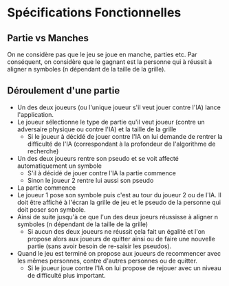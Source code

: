 # Spécifications Fonctionnelles

## Partie vs Manches

On ne considère pas que le jeu se joue en manche, parties etc. 
Par conséquent, on considère que le gagnant est la personne qui à réussit à aligner n symboles (n dépendant de la taille de la grille).

## Déroulement d'une partie 

* Un des deux joueurs (ou l'unique joueur s'il veut jouer contre l'IA) lance l'application.
* Le joueur sélectionne le type de partie qu'il veut joueur (contre un adversaire physique ou contre l'IA) et la taille de la grille
    * Si le joueur à décidé de jouer contre l'IA on lui demande de rentrer la difficulté de l'IA (correspondant à la profondeur de l'algorithme de recherche)
* Un des deux joueurs rentre son pseudo et se voit affecté automatiquement un symbole
    * S'il à décidé de jouer contre l'IA la partie commence
    * Sinon le joueur 2 rentre lui aussi son pseudo
* La partie commence 
* Le joueur 1 pose son symbole puis c'est au tour du joueur 2 ou de l'IA.
  Il doit être affiché à l'écran la grille de jeu et le pseudo de la personne qui doit poser son symbole.
* Ainsi de suite jusqu'à ce que l'un des deux joeurs réussisse à aligner n symboles (n dépendant de la taille de la grille)
    * Si aucun des deux joueurs ne réussit çela fait un égalité et l'on propose alors aux joueurs de quitter ainsi ou de faire une nouvelle partie (sans avoir besoin de re-saisir les pseudos).
* Quand le jeu est terminé on propose aux joueurs de recommencer avec les mêmes personnes, contre d'autres personnes ou de quitter.
    * Si le joueur joue contre l'IA on lui propose de rejouer avec un niveau de difficulté plus important.
